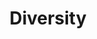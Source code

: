 ---
pid: CH834
title: Diversity
location_transcription: "?"
zipcode: '18954'
outside_phl: 'Richboro PA '
neighborhood: 
age: '44'
age_range: 40-49
instagram: 
image_file_name: CH_834.jpg
proposal_transcription: Group of men and/or women with their arms around each other
  laughing
topic: Figure
topic_summary: '0'
type: Sculpture Statue
keywords_other: 
credit: Sheila
image_labels: 
twitter: 
facebook: 
permalink: "/monuments/ch834/"
layout: item-page
---